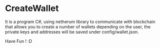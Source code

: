# CreateWallet

It is a program C#, using netherum library to communicate with blockchain
that allows you to create a number of wallets depending on the user, the private keys and addresses will be saved under config/wallet.json.

Have Fun ! :D
